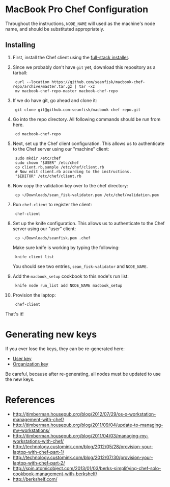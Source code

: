 # MacBook Pro Chef Configuration

Throughout the instructions, `NODE_NAME` will used as the machine's node name, and should be substituted appropriately.

## Installing

1. First, install the Chef client using the [full-stack installer][chef_install].
1. Since we probably don't have `git` yet, download this repository as a tarball:

        curl --location https://github.com/seanfisk/macbook-chef-repo/archive/master.tar.gz | tar -xz
        mv macbook-chef-repo-master macbook-chef-repo

1. If we do have git, go ahead and clone it:

        git clone git@github.com:seanfisk/macbook-chef-repo.git

1. Go into the repo directory. All following commands should be run from here.

        cd macbook-chef-repo

1. Next, set up the Chef client configuration. This allows us to authenticate to the Chef server using our "machine" client:

        sudo mkdir /etc/chef
        sudo chown "$USER" /etc/chef
        cp client.rb.sample /etc/chef/client.rb
        # Now edit client.rb according to the instructions.
        "$EDITOR" /etc/chef/client.rb

1. Now copy the validation key over to the chef directory:

        cp ~/Downloads/sean_fisk-validator.pem /etc/chef/validation.pem

1. Run `chef-client` to register the client:

        chef-client

1. Set up the knife configuration. This allows us to authenticate to the Chef server using our "user" client:

        cp ~/Downloads/seanfisk.pem .chef

    Make sure knife is working by typing the following:

        knife client list

    You should see two entries, `sean_fisk-validator` and `NODE_NAME`.

1. Add the `macbook_setup` cookbook to this node's run list:

        knife node run_list add NODE_NAME macbook_setup

1. Provision the laptop:

        chef-client

That's it!

[chef_install]: http://www.opscode.com/chef/install/

# Generating new keys

If you ever lose the keys, they can be re-generated here:

* [User key](https://www.opscode.com/account/password)
* [Organization key](https://manage.opscode.com/organizations)

Be careful, because after re-generating, all nodes must be updated to use the new keys.

# References

* <http://jtimberman.housepub.org/blog/2012/07/29/os-x-workstation-management-with-chef/>
* <http://jtimberman.housepub.org/blog/2011/09/04/update-to-managing-my-workstations/>
* <http://jtimberman.housepub.org/blog/2011/04/03/managing-my-workstations-with-chef/>
* <http://technology.customink.com/blog/2012/05/28/provision-your-laptop-with-chef-part-1/>
* <http://technology.customink.com/blog/2012/07/30/provision-your-laptop-with-chef-part-2/>
* <http://spin.atomicobject.com/2013/01/03/berks-simplifying-chef-solo-cookbook-management-with-berkshelf/>
* <http://berkshelf.com/>
